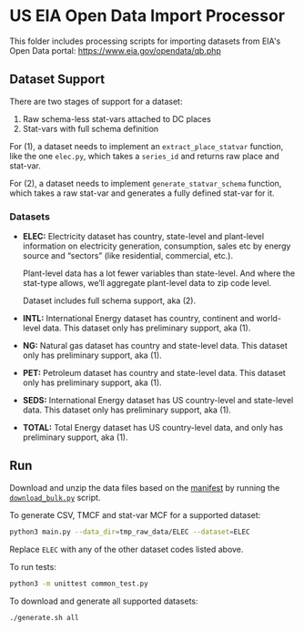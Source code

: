 
# US EIA Open Data Import Processor

This folder includes processing scripts for importing datasets from EIA's Open
Data portal: https://www.eia.gov/opendata/qb.php

## Dataset Support

There are two stages of support for a dataset:
1. Raw schema-less stat-vars attached to DC places
2. Stat-vars with full schema definition

For (1), a dataset needs to implement an `extract_place_statvar` function, like
the one `elec.py`, which takes a `series_id` and returns raw place and stat-var.

For (2), a dataset needs to implement `generate_statvar_schema` function, which
takes a raw stat-var and generates a fully defined stat-var for it.

### Datasets

* **ELEC:** Electricity dataset has country, state-level and plant-level
  information on electricity generation, consumption, sales etc by energy source
  and “sectors” (like residential, commercial, etc.).

  Plant-level data has a lot fewer variables than state-level. And where the
  stat-type allows, we’ll aggregate plant-level data to zip code level.

  Dataset includes full schema support, aka (2).

* **INTL:** International Energy dataset has country, continent and world-level
  data. This dataset only has preliminary support, aka (1).

* **NG:** Natural gas dataset has country and state-level data. This dataset
  only has preliminary support, aka (1).

* **PET:** Petroleum dataset has country and state-level data. This dataset only
  has preliminary support, aka (1).

* **SEDS:** International Energy dataset has US country-level and state-level
  data. This dataset only has preliminary support, aka (1).

* **TOTAL:** Total Energy dataset has US country-level data, and only has
  preliminary support, aka (1).

## Run

Download and unzip the data files based on the
[manifest](https://api.eia.gov/bulk/manifest.txt) by running the
[`download_bulk.py`](https://github.com/datacommonsorg/data/blob/master/scripts/us_eia/opendata/download_bulk.py)
script.

To generate CSV, TMCF and stat-var MCF for a supported dataset:

```bash
python3 main.py --data_dir=tmp_raw_data/ELEC --dataset=ELEC
```

Replace `ELEC` with any of the other dataset codes listed above.

To run tests:

```bash
python3 -m unittest common_test.py
```

To download and generate all supported datasets:

```bash
./generate.sh all
```
